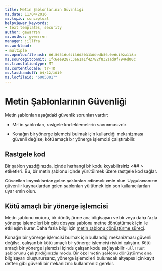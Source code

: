 ```yaml
---
title: Metin Şablonlarının Güvenliği
ms.date: 11/04/2016
ms.topic: conceptual
helpviewer_keywords:
- text templates, security
author: gewarren
ms.author: gewarren
manager: jillfra
ms.workload:
- multiple
ms.openlocfilehash: 66159516c6b1360203130dedb56c0e6c192a118a
ms.sourcegitcommit: 1fc6ee928733e61a1f42782f832ead9f7946d00c
ms.translationtype: MT
ms.contentlocale: tr-TR
ms.lasthandoff: 04/22/2019
ms.locfileid: "60050017"
---
```

# <a name="security-of-text-templates"></a>Metin Şablonlarının Güvenliği
Metin şablonları aşağıdaki güvenlik sorunları vardır:

- Metin şablonları, rastgele kod eklemelerin savunmasızdır.

- Konağın bir yönerge işlemcisi bulmak için kullandığı mekanizması güvenli değilse, kötü amaçlı bir yönerge işlemcisi çalıştırabilir.

## <a name="arbitrary-code"></a>Rastgele kod
 Bir şablon yazdığınızda, içinde herhangi bir kodu koyabilirsiniz \<## > etiketleri. Bu, bir metin şablonu içinde yürütülmek üzere rastgele kod sağlar.

 Güvenilen kaynaklardan gelen şablonları edinmek emin olun. Uygulamanızın güvenilir kaynaklardan gelen şablonları yürütmek için son kullanıcılardan uyar emin olun.

## <a name="malicious-directive-processor"></a>Kötü amaçlı bir yönerge işlemcisi
 Metin şablonu motoru, bir dönüştürme ana bilgisayarı ve bir veya daha fazla yönerge işlemcileri bir çıktı dosyası şablonu metne dönüştürmek için ile etkileşim kurar. Daha fazla bilgi için [metin şablonu dönüştürme süreci](../modeling/the-text-template-transformation-process.md).

 Konağın bir yönerge işlemcisi bulmak için kullandığı mekanizması güvenli değilse, çalışan bir kötü amaçlı bir yönerge işlemcisi riskini çalıştırır. Kötü amaçlı bir yönerge işlemcisi içinde çalışan kodu sağlayabilir `FullTrust` şablonunu çalıştırdığınızda modu. Bir özel metin şablonu dönüştürme ana bilgisayarı oluşturursanız, yönerge işlemcileri bulunacak altyapısı için kayıt defteri gibi güvenli bir mekanizma kullanmanız gerekir.